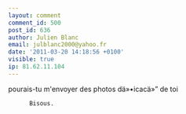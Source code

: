 ```yaml
---
layout: comment
comment_id: 500
post_id: 636
author: Julien Blanc
email: julblanc2000@yahoo.fr
date: '2011-03-20 14:18:56 +0100'
visible: true
ip: 81.62.11.104
---
```

pourais-tu m'envoyer des photos dä»•icacä»” de toi







          Bisous.
